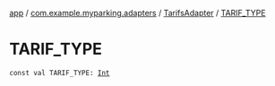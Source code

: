 [app](../../index.md) / [com.example.myparking.adapters](../index.md) / [TarifsAdapter](index.md) / [TARIF_TYPE](./-t-a-r-i-f_-t-y-p-e.md)

# TARIF_TYPE

`const val TARIF_TYPE: `[`Int`](https://kotlinlang.org/api/latest/jvm/stdlib/kotlin/-int/index.html)